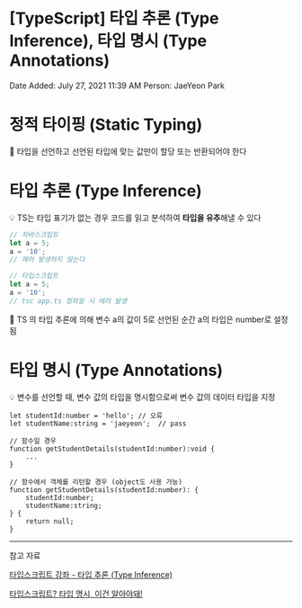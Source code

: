# [TypeScript] 타입 추론 (Type Inference), 타입 명시 (Type Annotations)

Date Added: July 27, 2021 11:39 AM
Person: JaeYeon Park

# 정적 타이핑 (Static Typing)

📌 타입을 선언하고 선언된 타입에 맞는 값만이 할당 또는 반환되어야 한다

# 타입 추론 (Type Inference)

💡 TS는 타입 표기가 없는 경우 코드를 읽고 분석하여 **타입을 유추**해낼 수 있다

```jsx
// 자바스크립트
let a = 5;
a = '10'; 
// 에러 발생하지 않는다
```

```jsx
// 타입스크립트
let a = 5;
a = '10';
// tsc app.ts 컴파일 시 에러 발생
```

📌 TS 의 타입 추론에 의해 변수 a의 값이 5로 선언된 순간 a의 타입은 number로 설정됨

# 타입 명시 (Type Annotations)

💡 변수를 선언할 때, 변수 값의 타입을 명시함으로써 변수 값의 데이터 타입을 지정

```tsx
let studentId:number = 'hello'; // 오류
let studentName:string = 'jaeyeon';  // pass

// 함수일 경우
function getStudentDetails(studentId:number):void {
	...
}

// 함수에서 객체를 리턴할 경우 (object도 사용 가능)
function getStudentDetails(studentId:number): {
	studentId:number;
	studentName:string;
} {
	return null;
}

```

---

참고 자료

[타입스크립트 강좌 - 타입 추론 (Type Inference)](https://www.youtube.com/watch?v=rwqqhvR353A)

[타입스크립트? 타입 명시, 이건 알아야돼!](https://www.youtube.com/watch?v=W61BPW7ZTqg)
